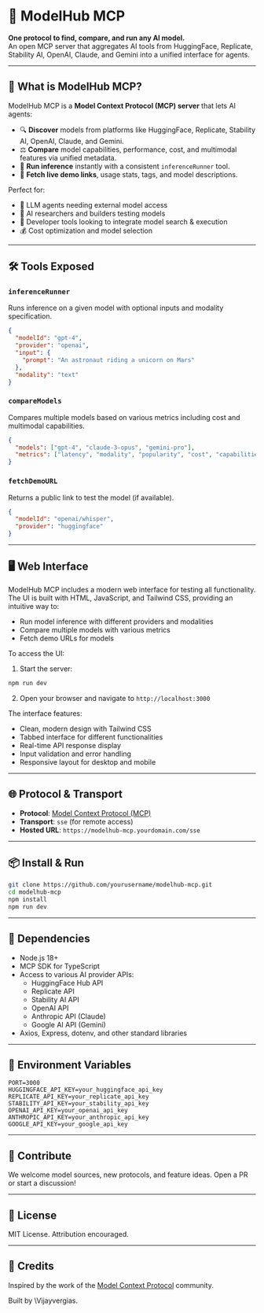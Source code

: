 # 🧠 ModelHub MCP

**One protocol to find, compare, and run any AI model.**  
An open MCP server that aggregates AI tools from HuggingFace, Replicate, Stability AI, OpenAI, Claude, and Gemini into a unified interface for agents.

---

## 🚀 What is ModelHub MCP?

ModelHub MCP is a **Model Context Protocol (MCP) server** that lets AI agents:

- 🔍 **Discover** models from platforms like HuggingFace, Replicate, Stability AI, OpenAI, Claude, and Gemini.
- ⚖️ **Compare** model capabilities, performance, cost, and multimodal features via unified metadata.
- 🧪 **Run inference** instantly with a consistent `inferenceRunner` tool.
- 📎 **Fetch live demo links**, usage stats, tags, and model descriptions.

Perfect for:

- 🤖 LLM agents needing external model access
- 🧪 AI researchers and builders testing models
- 🧰 Developer tools looking to integrate model search & execution
- 💰 Cost optimization and model selection

---

## 🛠 Tools Exposed

### `inferenceRunner`

Runs inference on a given model with optional inputs and modality specification.

```json
{
  "modelId": "gpt-4",
  "provider": "openai",
  "input": {
    "prompt": "An astronaut riding a unicorn on Mars"
  },
  "modality": "text"
}
```

### `compareModels`

Compares multiple models based on various metrics including cost and multimodal capabilities.

```json
{
  "models": ["gpt-4", "claude-3-opus", "gemini-pro"],
  "metrics": ["latency", "modality", "popularity", "cost", "capabilities"]
}
```

### `fetchDemoURL`

Returns a public link to test the model (if available).

```json
{
  "modelId": "openai/whisper",
  "provider": "huggingface"
}
```

---

## 🖥️ Web Interface

ModelHub MCP includes a modern web interface for testing all functionality. The UI is built with HTML, JavaScript, and Tailwind CSS, providing an intuitive way to:

- Run model inference with different providers and modalities
- Compare multiple models with various metrics
- Fetch demo URLs for models

To access the UI:

1. Start the server:

```bash
npm run dev
```

2. Open your browser and navigate to `http://localhost:3000`

The interface features:

- Clean, modern design with Tailwind CSS
- Tabbed interface for different functionalities
- Real-time API response display
- Input validation and error handling
- Responsive layout for desktop and mobile

---

## 🌐 Protocol & Transport

- **Protocol**: [Model Context Protocol (MCP)](https://mcp.so)
- **Transport**: `sse` (for remote access)
- **Hosted URL**: `https://modelhub-mcp.yourdomain.com/sse`

---

## 📦 Install & Run

```bash
git clone https://github.com/yourusername/modelhub-mcp.git
cd modelhub-mcp
npm install
npm run dev
```

---

## 🧩 Dependencies

- Node.js 18+
- MCP SDK for TypeScript
- Access to various AI provider APIs:
  - HuggingFace Hub API
  - Replicate API
  - Stability AI API
  - OpenAI API
  - Anthropic API (Claude)
  - Google AI API (Gemini)
- Axios, Express, dotenv, and other standard libraries

---

## 🔑 Environment Variables

```env
PORT=3000
HUGGINGFACE_API_KEY=your_huggingface_api_key
REPLICATE_API_KEY=your_replicate_api_key
STABILITY_API_KEY=your_stability_api_key
OPENAI_API_KEY=your_openai_api_key
ANTHROPIC_API_KEY=your_anthropic_api_key
GOOGLE_API_KEY=your_google_api_key
```

---

## 🤝 Contribute

We welcome model sources, new protocols, and feature ideas. Open a PR or start a discussion!

---

## 📜 License

MIT License. Attribution encouraged.

---

## 🧠 Credits

Inspired by the work of the [Model Context Protocol](https://mcp.so) community.

Built by \Vijayvergias.
